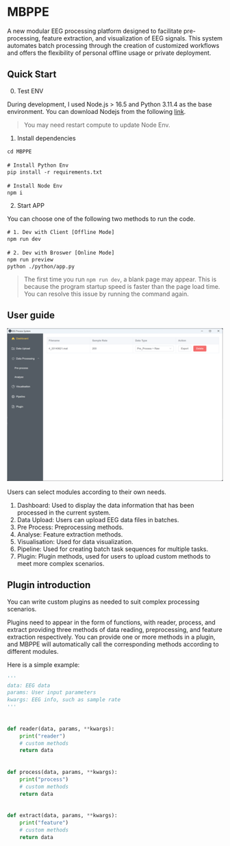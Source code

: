 # MBPPE

A new modular EEG processing platform designed to facilitate pre-processing, feature extraction, and visualization of
EEG signals. This system automates batch processing through the creation of customized workflows and offers the
flexibility of personal offline usage or private deployment.

## Quick Start

0. Test ENV

During development, I used Node.js > 16.5 and Python 3.11.4 as the base environment. You can download Nodejs from the
following [link](https://nodejs.org/en).

> You may need restart compute to update Node Env.

1. Install dependencies

```
cd MBPPE

# Install Python Env
pip install -r requirements.txt

# Install Node Env
npm i
```

2. Start APP

You can choose one of the following two methods to run the code.

```
# 1. Dev with Client [Offline Mode]
npm run dev

# 2. Dev with Broswer [Online Mode]
npm run preview
python ./python/app.py
```

> The first time you run `npm run dev`, a blank page may appear. This is because the program startup speed is faster
> than the page load time. You can resolve this issue by running the command again.

## User guide

![dashboard](./demo/dashboard.png)

Users can select modules according to their own needs.

1. Dashboard: Used to display the data information that has been processed in the current system.
2. Data Upload: Users can upload EEG data files in batches.
3. Pre Process: Preprocessing methods.
4. Analyse: Feature extraction methods.
5. Visualisation: Used for data visualization.
6. Pipeline: Used for creating batch task sequences for multiple tasks.
7. Plugin: Plugin methods, used for users to upload custom methods to meet more complex scenarios.

## Plugin introduction

You can write custom plugins as needed to suit complex processing scenarios.

Plugins need to appear in the form of functions, with reader, process, and extract providing three methods of data
reading, preprocessing, and feature extraction respectively. You can provide one or more methods in a plugin, and MBPPE
will automatically call the corresponding methods according to different modules.

Here is a simple example:

```python
'''
data: EEG data
params: User input parameters
kwargs: EEG info, such as sample rate
'''


def reader(data, params, **kwargs):
    print("reader")
    # custom methods
    return data


def process(data, params, **kwargs):
    print("process")
    # custom methods
    return data


def extract(data, params, **kwargs):
    print("feature")
    # custom methods
    return data
```